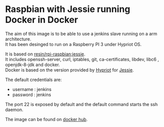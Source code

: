 # Raspbian with Jessie running Docker in Docker

The aim of this image is to be able to use a jenkins slave running on a arm architecture.  
It has been desinged to run on a Raspberry PI 3 under Hypriot OS.

It is based on [resin/rpi-raspbian:jessie](https://hub.docker.com/r/resin/rpi-raspbian/tags/).  
It includes openssh-server, curl, iptables, git, ca-certificates, libdev, libc6 , openjdk-8-jdk and docker.  
Docker is based on the version provided by [Hypriot](https://packagecloud.io/Hypriot/Schatzkiste/packages/debian/wheezy/docker-hypriot_1.10.3-1_armhf.deb) for [Jessie](https://www.debian.org/releases/jessie/).

The default credentials are:
* username : jenkins
* password : jenkins

The port 22 is exposed by default and the default command starts the ssh daemon.

The image can be found on [docker hub](https://hub.docker.com/r/naaooj/raspbian-dind-jenkins-slave/).
